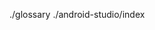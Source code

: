 <div class="toctree" data-maxdepth="2" data-titlesonly="">

./glossary ./android-studio/index

</div>

